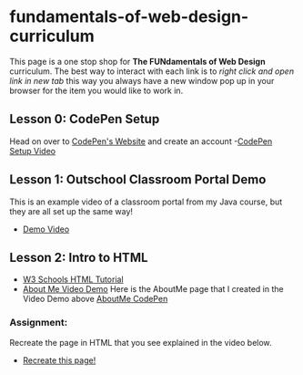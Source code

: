 # fundamentals-of-web-design-curriculum

This page is a one stop shop for **The FUNdamentals of Web Design** curriculum. The best way to interact with each link is to *right click and open link in new tab* this way you always have a new window pop up in your browser for the item you would like to work in. 

## Lesson 0: CodePen Setup
Head on over to [CodePen's Website](https://codepen.io) and create an account
-[CodePen Setup Video](https://youtu.be/te2OKIqD-rQ)
 
## Lesson 1: Outschool Classroom Portal Demo
This is an example video of a classroom portal from my Java course, but they are all set up the same way! 
 - [Demo Video](https://youtu.be/jmT395wQxHw)
 
 ## Lesson 2: Intro to HTML
 - [W3 Schools HTML Tutorial](https://www.w3schools.com/html/)
 - [About Me Video Demo](https://youtu.be/FlfNshA_6bU)
 Here is the AboutMe page that I created in the Video Demo above [AboutMe CodePen](https://codepen.io/akostrick/pen/KOzNKw)
 
 ### Assignment: 
 Recreate the page in HTML that you see explained in the video below.
 - [Recreate this page!]()
 
 

